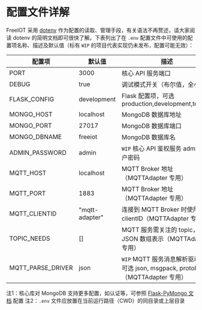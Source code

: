 # 配置文件详解

FreeIOT 采用 [dotenv](https://github.com/motdotla/dotenv) 作为配置的读取、管理手段，有关语法不再赘述，请大家阅读 dotenv 的简明文档即可很快了解。下表列出了在 `.env` 配置文件中可使用的配置项名称、描述及默认值（标有 `WIP` 的项目代表实现仍未发布，配置可能无效）：

| 配置项            | 默认值         | 描述                                                                          |
| ----------------- | -------------- | ----------------------------------------------------------------------------- |
| PORT              | 3000           | 核心 API 服务端口                                                             |
| DEBUG             | true           | 调试模式开关（布尔值，全小写）                                                |
| FLASK_CONFIG      | development    | Flask 配置项，可选production,development,testing                              |
| MONGO_HOST        | localhost      | MongoDB 数据库地址                                                            |
| MONGO_PORT        | 27017          | MongoDB 数据库端口                                                            |
| MONGO_DBNAME      | freeiot        | MongoDB 数据库名                                                              |
| ADMIN_PASSWORD    | admin          | `WIP` 核心 API 鉴权服务 admin 用户密码                                        |
| MQTT_HOST         | localhost      | MQTT Broker 地址（MQTTAdapter 专用）                                          |
| MQTT_PORT         | 1883           | MQTT Broker 地址（MQTTAdapter 专用）                                          |
| MQTT_CLIENTID     | "mqtt-adapter" | 连接到 MQTT Broker 时使用的 clientID（MQTTAdapter 专用）                      |
| TOPIC_NEEDS       | []             | MQTT 服务需关注的 topic，使用 JSON 数组表示（MQTTAdapter 专用）               |
| MQTT_PARSE_DRIVER | json           | `WIP` MQTT 服务消息解析驱动，可选 json, msgpack, protobuf（MQTTAdapter 专用） |

注1：核心库对 MongoDB 支持更多配置，如认证等，可参照 [Flask-PyMongo 文档](https://flask-pymongo.readthedocs.io/en/latest/) 配置
注2：`.env` 文件应放置在当前运行路径（CWD）的同目录或上层目录
